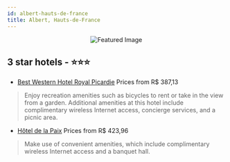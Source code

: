 ```yaml
---
id: albert-hauts-de-france
title: Albert, Hauts-de-France
---
```


<center><img src="https://i.travelapi.com/hotels/1000000/580000/579100/579019/10512903_z.jpg" alt="Featured Image" /></center>


##  3 star hotels - ⭐️⭐️⭐️

-    [Best Western Hotel Royal Picardie](https://us.hurb.com/hotels/albert/best-western-hotel-royal-picardie-JNP-JP067972?cmp=18055) Prices from R$ 387,13
   > Enjoy recreation amenities such as bicycles to rent or take in the view from a garden. Additional amenities at this hotel include complimentary wireless Internet access, concierge services, and a picnic area.
-    [Hôtel de la Paix](https://us.hurb.com/hotels/albert/hotel-de-la-paix-JNP-JP460370?cmp=18055) Prices from R$ 423,96
   > Make use of convenient amenities, which include complimentary wireless Internet access and a banquet hall.
